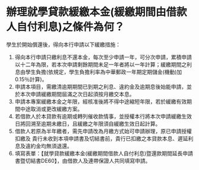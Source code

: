 # 辦理就學貸款緩繳本金(緩繳期間由借款人自付利息)之條件為何？

學生於開始償還後，得向本行申請以下緩繳措施：

  1. 得向本行申請只繳利息不還本金，每次至少申請一年，可分次申請，累積申請以十二年為限，若本次申請剩餘期間未足一年者將以一年計算；緩繳期間之利息由學生負擔(依規定，學生負擔利率為中華郵政一年期定期儲金(機動)加0.15％計算)。
  2. 申請本項目，需繳清逾期期間已到期之利息、違約金及逾期息後始能申請，並於本次申請緩繳期間屆滿之次日起須按月繳交本息。
  3. 申請本專案緩繳本金之年限，經核准後將不得中途縮短年限，若於緩繳有效期間中途取消或更改緩繳方案。
  4. 若借款人於本貸款有逾期或轉列催收款情事，並授權本行將本次申請緩繳生效日將回溯至逾期未繳日，且緩繳之年限須自緩繳生效日起計算。
  5. 借款人若原為半年繳者，需先申請改為月繳方式始可申請辦理，原已申請授權扣繳及 貴行未收到本項申請書及切結書前，貴行已扣繳之本貸款本息、遲延利息及違約金均無須退還。
  6. 填寫表單：【就學貸款緩繳本金(緩繳期間借款人自付利息)暨還款期間延長申請書暨切結書DE60】，由借款人及連帶保證人共同填寫申請。


